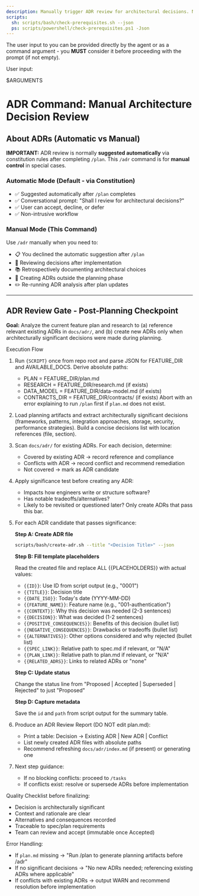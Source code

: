 ```yaml
---
description: Manually trigger ADR review for architectural decisions. Note - ADR review is normally suggested automatically after /plan via constitution rules.
scripts:
  sh: scripts/bash/check-prerequisites.sh --json
  ps: scripts/powershell/check-prerequisites.ps1 -Json
---
```


The user input to you can be provided directly by the agent or as a command argument - you **MUST** consider it before proceeding with the prompt (if not empty).

User input:

$ARGUMENTS

# ADR Command: Manual Architecture Decision Review

## About ADRs (Automatic vs Manual)

**IMPORTANT:** ADR review is normally **suggested automatically** via constitution rules after completing `/plan`. This `/adr` command is for **manual control** in special cases.

### Automatic Mode (Default - via Constitution)

- ✅ Suggested automatically after `/plan` completes
- ✅ Conversational prompt: "Shall I review for architectural decisions?"
- ✅ User can accept, decline, or defer
- ✅ Non-intrusive workflow

### Manual Mode (This Command)

Use `/adr` manually when you need to:

- 📋 You declined the automatic suggestion after `/plan`
- 🔄 Reviewing decisions after implementation
- 📚 Retrospectively documenting architectural choices
- 🎯 Creating ADRs outside the planning phase
- ✏️ Re-running ADR analysis after plan updates

---

## ADR Review Gate - Post-Planning Checkpoint

**Goal:** Analyze the current feature plan and research to (a) reference relevant existing ADRs in `docs/adr/`, and (b) create new ADRs only when architecturally significant decisions were made during planning.

Execution Flow

1. Run `{SCRIPT}` once from repo root and parse JSON for FEATURE_DIR and AVAILABLE_DOCS. Derive absolute paths:

   - PLAN = FEATURE_DIR/plan.md
   - RESEARCH = FEATURE_DIR/research.md (if exists)
   - DATA_MODEL = FEATURE_DIR/data-model.md (if exists)
   - CONTRACTS_DIR = FEATURE_DIR/contracts/ (if exists)
     Abort with an error explaining to run `/plan` first if `plan.md` does not exist.

2. Load planning artifacts and extract architecturally significant decisions (frameworks, patterns, integration approaches, storage, security, performance strategies). Build a concise decisions list with location references (file, section).

3. Scan `docs/adr/` for existing ADRs. For each decision, determine:

   - Covered by existing ADR → record reference and compliance
   - Conflicts with ADR → record conflict and recommend remediation
   - Not covered → mark as ADR candidate

4. Apply significance test before creating any ADR:

   - Impacts how engineers write or structure software?
   - Has notable tradeoffs/alternatives?
   - Likely to be revisited or questioned later?
     Only create ADRs that pass this bar.

5. For each ADR candidate that passes significance:

   **Step A: Create ADR file**

   ```bash
   scripts/bash/create-adr.sh --title "<Decision Title>" --json
   ```

   **Step B: Fill template placeholders**

   Read the created file and replace ALL {{PLACEHOLDERS}} with actual values:

   - `{{ID}}`: Use ID from script output (e.g., "0001")
   - `{{TITLE}}`: Decision title
   - `{{DATE_ISO}}`: Today's date (YYYY-MM-DD)
   - `{{FEATURE_NAME}}`: Feature name (e.g., "001-authentication")
   - `{{CONTEXT}}`: Why this decision was needed (2-3 sentences)
   - `{{DECISION}}`: What was decided (1-2 sentences)
   - `{{POSITIVE_CONSEQUENCES}}`: Benefits of this decision (bullet list)
   - `{{NEGATIVE_CONSEQUENCES}}`: Drawbacks or tradeoffs (bullet list)
   - `{{ALTERNATIVES}}`: Other options considered and why rejected (bullet list)
   - `{{SPEC_LINK}}`: Relative path to spec.md if relevant, or "N/A"
   - `{{PLAN_LINK}}`: Relative path to plan.md if relevant, or "N/A"
   - `{{RELATED_ADRS}}`: Links to related ADRs or "none"

   **Step C: Update status**

   Change the status line from "Proposed | Accepted | Superseded | Rejected" to just "Proposed"

   **Step D: Capture metadata**

   Save the `id` and `path` from script output for the summary table.

6. Produce an ADR Review Report (DO NOT edit plan.md):

   - Print a table: Decision → Existing ADR | New ADR | Conflict
   - List newly created ADR files with absolute paths
   - Recommend refreshing `docs/adr/index.md` (if present) or generating one

7. Next step guidance:
   - If no blocking conflicts: proceed to `/tasks`
   - If conflicts exist: resolve or supersede ADRs before implementation

Quality Checklist before finalizing:

- Decision is architecturally significant
- Context and rationale are clear
- Alternatives and consequences recorded
- Traceable to spec/plan requirements
- Team can review and accept (immutable once Accepted)

Error Handling:

- If `plan.md` missing → "Run /plan to generate planning artifacts before /adr"
- If no significant decisions → "No new ADRs needed; referencing existing ADRs where applicable"
- If conflicts with existing ADRs → output WARN and recommend resolution before implementation
